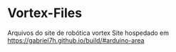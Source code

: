 # Vortex-Files
Arquivos do site de robótica vortex
Site hospedado em https://gabriel7h.github.io/build/#arduino-area
